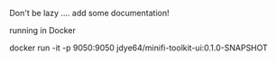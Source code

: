 Don't be lazy .... add some documentation!

running in Docker

docker run -it -p 9050:9050 jdye64/minifi-toolkit-ui:0.1.0-SNAPSHOT